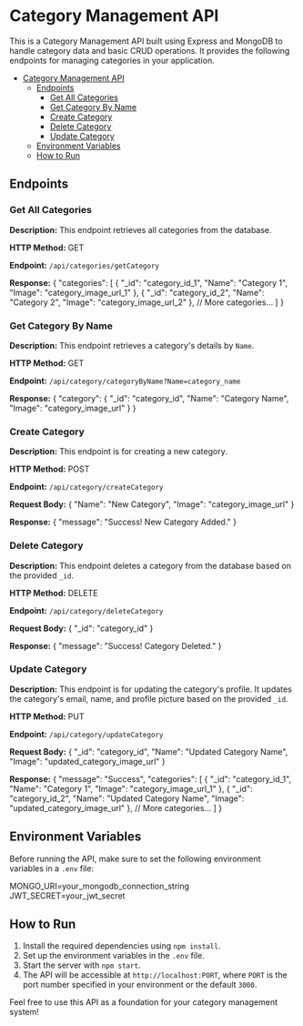 # Category Management API

This is a Category Management API built using Express and MongoDB to handle category data and basic CRUD operations. It provides the following endpoints for managing categories in your application.

- [Category Management API](#category-management-api)
  - [Endpoints](#endpoints)
    - [Get All Categories](#get-all-categories)
    - [Get Category By Name](#get-category-by-name)
    - [Create Category](#create-category)
    - [Delete Category](#delete-category)
    - [Update Category](#update-category)
  - [Environment Variables](#environment-variables)
  - [How to Run](#how-to-run)

## Endpoints

### Get All Categories

**Description:** This endpoint retrieves all categories from the database.

**HTTP Method:** GET

**Endpoint:** `/api/categories/getCategory`

**Response:**
{
  "categories": [
    {
      "_id": "category_id_1",
      "Name": "Category 1",
      "Image": "category_image_url_1"
    },
    {
      "_id": "category_id_2",
      "Name": "Category 2",
      "Image": "category_image_url_2"
    },
    // More categories...
  ]
}

### Get Category By Name

**Description:** This endpoint retrieves a category's details by `Name`.

**HTTP Method:** GET

**Endpoint:** `/api/category/categoryByName?Name=category_name`

**Response:**
{
  "category": {
    "_id": "category_id",
    "Name": "Category Name",
    "Image": "category_image_url"
  }
}

### Create Category

**Description:** This endpoint is for creating a new category.

**HTTP Method:** POST

**Endpoint:** `/api/category/createCategory`

**Request Body:**
{
  "Name": "New Category",
  "Image": "category_image_url"
}

**Response:**
{
  "message": "Success! New Category Added."
}

### Delete Category

**Description:** This endpoint deletes a category from the database based on the provided `_id`.

**HTTP Method:** DELETE

**Endpoint:** `/api/category/deleteCategory`

**Request Body:**
{
"_id": "category_id"
}

**Response:**
{
"message": "Success! Category Deleted."
}

### Update Category

**Description:** This endpoint is for updating the category's profile. It updates the category's email, name, and profile picture based on the provided `_id`.

**HTTP Method:** PUT

**Endpoint:** `/api/category/updateCategory`

**Request Body:**
{
  "_id": "category_id",
  "Name": "Updated Category Name",
  "Image": "updated_category_image_url"
}

**Response:**
{
  "message": "Success",
  "categories": [
    {
      "_id": "category_id_1",
      "Name": "Category 1",
      "Image": "category_image_url_1"
    },
    {
      "_id": "category_id_2",
      "Name": "Updated Category Name",
      "Image": "updated_category_image_url"
    },
    // More categories...
  ]
}

## Environment Variables

Before running the API, make sure to set the following environment variables in a `.env` file:

MONGO_URI=your_mongodb_connection_string
JWT_SECRET=your_jwt_secret

## How to Run

1. Install the required dependencies using `npm install`.
2. Set up the environment variables in the `.env` file.
3. Start the server with `npm start`.
4. The API will be accessible at `http://localhost:PORT`, where `PORT` is the port number specified in your environment or the default `3000`.

Feel free to use this API as a foundation for your category management system!